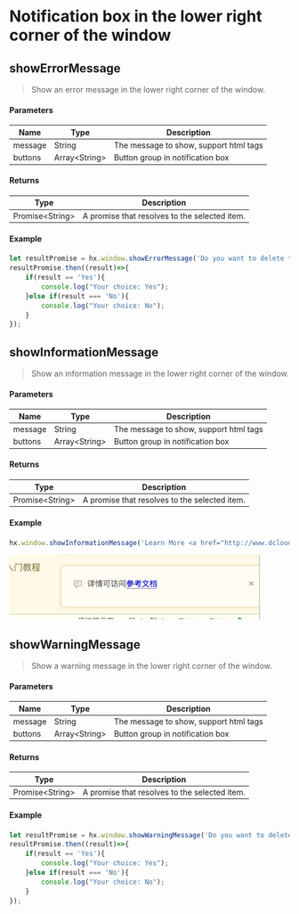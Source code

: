 #  Notification box in the lower right corner of the window

## showErrorMessage

> Show an error message in the lower right corner of the window.

#### Parameters

|Name	|Type			|Description					|
|--			|--					|--						|
|message	|String				|The message to show, support html tags	|
|buttons	|Array&lt;String&gt;|Button group in notification box		|

#### Returns

|Type				|Description									|
|--						|--										|
|Promise&lt;String&gt;	|A promise that resolves to the selected item.|

#### Example
``` javascript
let resultPromise = hx.window.showErrorMessage('Do you want to delete the file?',['Yes','No']);
resultPromise.then((result)=>{
    if(result == 'Yes'){
        console.log("Your choice: Yes");
    }else if(result === 'No'){
        console.log("Your choice: No");
    }
});
```

## showInformationMessage

> Show an information message in the lower right corner of the window.

#### Parameters

|Name	|Type			|Description					|
|--			|--					|--						|
|message	|String				|The message to show, support html tags	|
|buttons	|Array&lt;String&gt;|Button group in notification box		|

#### Returns
|Type				|Description									|
|--						|--										|
|Promise&lt;String&gt;	|A promise that resolves to the selected item.	|

#### Example
``` javascript
hx.window.showInformationMessage('Learn More <a href="http://www.dcloud.io">Reference Documents</a>');
```

<img src="/static/snapshots/Plug-in-development/info.jpg" style="zoom:50%" />

## showWarningMessage

> Show a warning message in the lower right corner of the window.

#### Parameters

|Name	|Type			|Description					|
|--			|--					|--						|
|message	|String				|The message to show, support html tags	|
|buttons	|Array&lt;String&gt;|Button group in notification box		|

#### Returns
|Type				|Description									|
|--						|--										|
|Promise&lt;String&gt;	|A promise that resolves to the selected item.|

#### Example
``` javascript
let resultPromise = hx.window.showWarningMessage('Do you want to delete the file?',['Yes','No']);
resultPromise.then((result)=>{
    if(result == 'Yes'){
        console.log("Your choice: Yes");
    }else if(result === 'No'){
        console.log("Your choice: No");
    }
});
```
